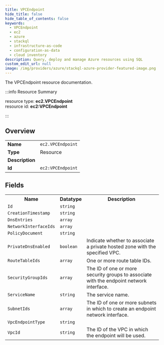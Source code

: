 ```yaml
---
title: VPCEndpoint
hide_title: false
hide_table_of_contents: false
keywords:
  - VPCEndpoint
  - ec2
  - azure
  - stackql
  - infrastructure-as-code
  - configuration-as-data
  - cloud inventory
description: Query, deploy and manage Azure resources using SQL
custom_edit_url: null
image: /img/providers/azure/stackql-azure-provider-featured-image.png
---
```

The VPCEndpoint resource documentation.

:::info Resource Summary

<div class="row">
<div class="providerDocColumn">
<span>resource type:&nbsp;<b>ec2.VPCEndpoint</b></span><br />
<span>resource id:&nbsp;<b>ec2:VPCEndpoint</b></span><br />
</div>
</div>

:::

## Overview
<table><tbody>
<tr><td><b>Name</b></td><td><code>ec2.VPCEndpoint</code></td></tr>
<tr><td><b>Type</b></td><td>Resource</td></tr>
<tr><td><b>Description</b></td><td></td></tr>
<tr><td><b>Id</b></td><td><code>ec2:VPCEndpoint</code></td></tr>
</tbody></table>

## Fields
<table><tbody>
<tr><th>Name</th><th>Datatype</th><th>Description</th></tr>
<tr><td><code>Id</code></td><td><code>string</code></td><td></td></tr><tr><td><code>CreationTimestamp</code></td><td><code>string</code></td><td></td></tr><tr><td><code>DnsEntries</code></td><td><code>array</code></td><td></td></tr><tr><td><code>NetworkInterfaceIds</code></td><td><code>array</code></td><td></td></tr><tr><td><code>PolicyDocument</code></td><td><code>string</code></td><td></td></tr><tr><td><code>PrivateDnsEnabled</code></td><td><code>boolean</code></td><td>Indicate whether to associate a private hosted zone with the specified VPC.</td></tr><tr><td><code>RouteTableIds</code></td><td><code>array</code></td><td>One or more route table IDs.</td></tr><tr><td><code>SecurityGroupIds</code></td><td><code>array</code></td><td>The ID of one or more security groups to associate with the endpoint network interface.</td></tr><tr><td><code>ServiceName</code></td><td><code>string</code></td><td>The service name.</td></tr><tr><td><code>SubnetIds</code></td><td><code>array</code></td><td>The ID of one or more subnets in which to create an endpoint network interface.</td></tr><tr><td><code>VpcEndpointType</code></td><td><code>string</code></td><td></td></tr><tr><td><code>VpcId</code></td><td><code>string</code></td><td>The ID of the VPC in which the endpoint will be used.</td></tr>
</tbody></table>